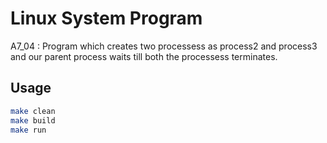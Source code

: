 # Linux System Program
A7_04 : Program which creates two processess as process2 and process3 and our
parent process waits till both the processess terminates.

## Usage
```bash
make clean
make build
make run
```
